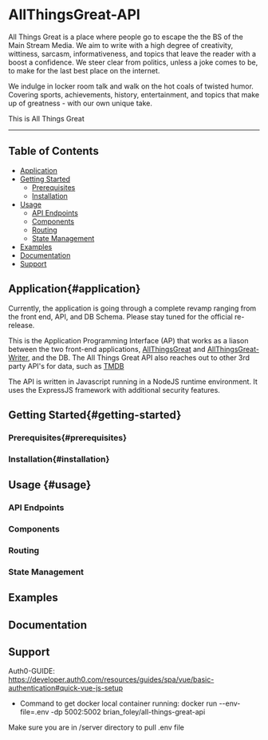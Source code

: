 # AllThingsGreat-API

All Things Great is a place where people go to escape the the BS of the Main Stream Media. We aim to write with a high degree of creativity, wittiness, sarcasm, informativeness, and topics that leave the reader with a boost a confidence. We steer clear from politics, unless a joke comes to be, to make for the last best place on the internet.

We indulge in locker room talk and walk on the hot coals of twisted humor. Covering sports, achievements, history, entertainment, and topics that make up of greatness - with our own unique take.

This is All Things Great

---

## Table of Contents
* [Application](#application)
* [Getting Started](#getting-started)
    * [Prerequisites](#prerequisites)
    * [Installation](#installation)
* [Usage]()
    * [API Endpoints]()
    * [Components]()
    * [Routing]()
    * [State Management]()
* [Examples]()
* [Documentation]()
* [Support]()

## Application{#application}
Currently, the application is going through a complete revamp ranging from the front end, API, and DB Schema. Please stay tuned for the official re-release.

This is the Application Programming Interface (AP) that works as a liason between the two front-end applications, [AllThingsGreat](https://github.com/foleyb25/AllThingsGreat) and [AllThingsGreat-Writer](https://github.com/foleyb25/AllThingsGreat-Writer), and the DB. The All Things Great API also reaches out to other 3rd party API's for data, such as [TMDB](https://www.themoviedb.org/?language=en-US)

The API is written in Javascript running in a NodeJS runtime environment. It uses the ExpressJS framework with additional security features.

## Getting Started{#getting-started}

### Prerequisites{#prerequisites}

### Installation{#installation}

## Usage {#usage}

### API Endpoints

### Components

### Routing

### State Management

## Examples

## Documentation

## Support

Auth0-GUIDE: https://developer.auth0.com/resources/guides/spa/vue/basic-authentication#quick-vue-js-setup

- Command to get docker local container running: docker run --env-file=.env -dp 5002:5002 brian_foley/all-things-great-api

Make sure you are in /server directory to pull .env file